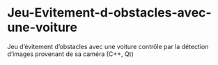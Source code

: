 # Jeu-Evitement-d-obstacles-avec-une-voiture
Jeu d’évitement d’obstacles avec une voiture contrôle par la détection d’images provenant de sa caméra (C++, Qt)
